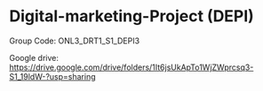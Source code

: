 # Digital-marketing-Project (DEPI)
Group Code: ONL3_DRT1_S1_DEPI3

Google drive: https://drive.google.com/drive/folders/1It6jsUkApTo1WjZWprcsq3-S1_19ldW-?usp=sharing


